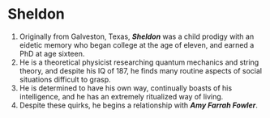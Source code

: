 
# Sheldon

1. Originally from Galveston, Texas, ***Sheldon*** was a child prodigy with an eidetic memory who began college at the age of eleven, and earned a PhD at age sixteen. 
1. He is a theoretical physicist researching quantum mechanics and string theory, and despite his IQ of 187, he finds many routine aspects of social situations difficult to grasp. 
1. He is determined to have his own way, continually boasts of his intelligence, and he has an extremely ritualized way of living. 
1. Despite these quirks, he begins a relationship with ***Amy Farrah Fowler***.
